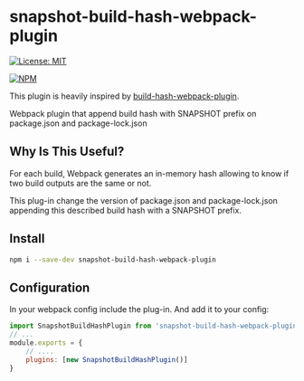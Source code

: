 # snapshot-build-hash-webpack-plugin
[![License: MIT](https://img.shields.io/badge/License-MIT-yellow.svg)](https://opensource.org/licenses/MIT)

[![NPM](https://nodei.co/npm/snapshot-build-hash-webpack-plugin.png)](https://www.npmjs.com/package/snapshot-build-hash-webpack-plugin)

This plugin is heavily inspired by [build-hash-webpack-plugin](https://github.com/Cosium/build-hash-webpack-plugin). 

Webpack plugin that append build hash with SNAPSHOT prefix on package.json and package-lock.json

## Why Is This Useful?

For each build, Webpack generates an in-memory hash allowing to know if two build outputs are the same or not.

This plug-in change the version of package.json and package-lock.json appending this described build hash with a SNAPSHOT prefix.

## Install

```sh
npm i --save-dev snapshot-build-hash-webpack-plugin
```

## Configuration

In your webpack config include the plug-in. And add it to your config:

```js
import SnapshotBuildHashPlugin from 'snapshot-build-hash-webpack-plugin';
// ...
module.exports = {
    // ....
    plugins: [new SnapshotBuildHashPlugin()]
}
```